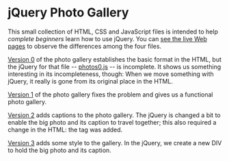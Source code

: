 # jQuery Photo Gallery

This small collection of HTML, CSS and JavaScript files is intended to help *complete beginners* learn how to use jQuery. You can [see the live Web pages](http://macloo.github.com/jquery-photo-gallery/) to observe the differences among the four files.

[Version 0](photos0.html) of the photo gallery establishes the basic format in the HTML, but the jQuery for that file -- [photos0.js](scripts/photos0.js) -- is incomplete. It shows us something interesting in its incompleteness, though: When we move something with jQuery, it really is gone from its original place in the HTML. 

[Version 1](photos1.html) of the photo gallery fixes the problem and gives us a functional photo gallery.

[Version 2](photos2.html) adds captions to the photo gallery. The jQuery is changed a bit to enable the big photo and its caption to travel together; this also required a change in the HTML: the tag <span> was added. 

[Version 3](photos3.html) adds some style to the gallery. In the jQuery, we create a new DIV to hold the big photo and its caption.
